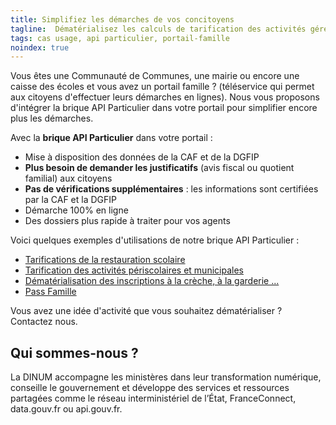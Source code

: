 ```yaml
---
title: Simplifiez les démarches de vos concitoyens
tagline:  Dématérialisez les calculs de tarification des activités gérées pas votre ville via votre portail famille.
tags: cas usage, api particulier, portail-famille
noindex: true
---
```


Vous êtes une Communauté de Communes, une mairie ou encore une caisse des écoles et vous avez un portail famille ? (téléservice qui permet aux citoyens d'effectuer leurs démarches en lignes). Nous vous proposons d'intégrer la brique API Particulier dans votre portail pour simplifier encore plus les démarches.

 Avec la **brique API Particulier** dans votre portail :

- Mise à disposition des données de la CAF et de la DGFIP
- **Plus besoin de demander les justificatifs** (avis fiscal ou quotient familial) aux citoyens
- **Pas de vérifications supplémentaires** : les informations sont certifiées par la CAF et la DGFIP
- Démarche 100% en ligne
- Des dossiers plus rapide à traiter pour vos agents

Voici quelques exemples d'utilisations de notre brique API Particulier : 

- [Tarifications de la restauration scolaire](/guide/portail-famille-tarif-restauration-scolaire)
- [Tarification des activités périscolaires et municipales](/guide/portail-famille-tarif-activite-periscolaire)
- [Dématérialisation des inscriptions à la crèche, à la garderie ...](/guide/portail-famille-petite-enfance)
- [Pass Famille](/guide/portail-famille-pass-famille)

Vous avez une idée d'activité que vous souhaitez dématérialiser ? Contactez nous.

## Qui sommes-nous ?

La DINUM accompagne les ministères dans leur transformation numérique, conseille le gouvernement et développe des services et ressources partagées comme le réseau interministériel de l’État, FranceConnect, data.gouv.fr ou api.gouv.fr.
